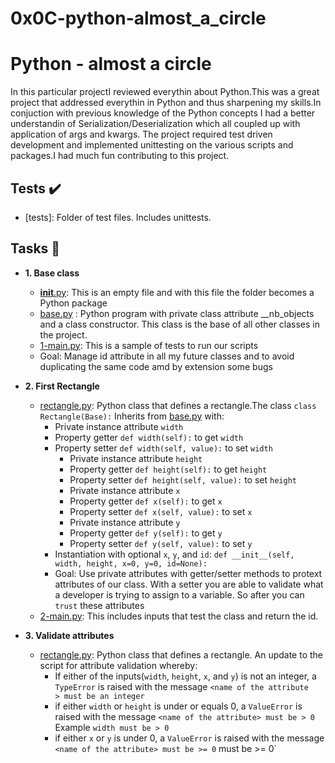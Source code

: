 0x0C-python-almost_a_circle
=================================================

# Python - almost a circle

In this particular projectI reviewed everythin about Python.This was a great project that addressed everythin in Python and thus sharpening my skills.In conjuction with previous knowledge of the Python concepts I had a better understandin of Serialization/Deserialization which all coupled up with application of args and kwargs. 
The project required test driven development and implemented unittesting on the various scripts and packages.I had much fun contributing to this project.

## Tests :heavy_check_mark:
* [tests]: Folder of test files. Includes unittests.

## Tasks :page_with_curl:
* **1. Base class**
  * [__init__.py](./models/__init__.py): This is an empty file and with this file the folder becomes a Python package
  * [base.py](./models/base.py) : Python program with private class attribute __nb_objects and a class constructor. This class is the base of all other classes in the project.
  * [1-main.py](./1-main.py): This is a sample of tests to run our scripts
  * Goal: Manage id attribute in all my future classes and to avoid duplicating the same code  amd by extension some bugs

* **2. First Rectangle**
  * [rectangle.py](./models/rectangle.py): Python class that defines a rectangle.The class `class Rectangle(Base):` Inherits  from [base.py](./models/base.py) with:
	* Private instance attribute `width`
	* Property getter `def width(self):` to get `width`
	* Property setter `def width(self, value):` to set `width`
        * Private instance attribute `height`
        * Property getter `def height(self):` to get `height`
        * Property setter `def height(self, value):` to set `height`
        * Private instance attribute `x`
        * Property getter `def x(self):` to get `x`
        * Property setter `def x(self, value):` to set `x`
        * Private instance attribute `y`
        * Property getter `def y(self):` to get `y`
        * Property setter `def y(self, value):` to set `y`
	* Instantiation with optional `x`, `y`, and `id`: `def __init__(self, width, height, x=0, y=0, id=None):`
	* Goal: Use private attributes with getter/setter methods to protext attributes of our class. With a setter you are able to validate what a developer is trying to assign to a variable. So after you can ``trust`` these attributes
  * [2-main.py](./2-main.py): This includes inputs that test the class and return the id.

* **3. Validate attributes**
  * [rectangle.py](.models/rectangle.py): Python class that defines a rectangle. An update to the script for attribute validation whereby:
	* If either of the inputs(`width`, `height`, `x`, and `y`) is not an integer, a `TypeError` is raised with the message `<name of the attribute		> must be an integer`
	* if either `width` or `height` is under or equals 0, a `ValueError` is raised with the message `<name of the attribute> must be > 0` Example 		`width must be > 0`
	* if either `x` or `y` is under 0, a `ValueError` is raised with the message `<name of the attribute> must be >= 0` must be >= 0`
